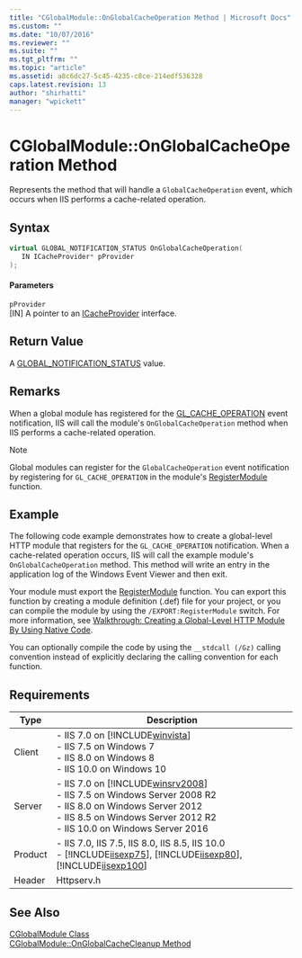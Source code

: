 ```yaml
---
title: "CGlobalModule::OnGlobalCacheOperation Method | Microsoft Docs"
ms.custom: ""
ms.date: "10/07/2016"
ms.reviewer: ""
ms.suite: ""
ms.tgt_pltfrm: ""
ms.topic: "article"
ms.assetid: a8c6dc27-5c45-4235-c8ce-214edf536328
caps.latest.revision: 13
author: "shirhatti"
manager: "wpickett"
---
```

# CGlobalModule::OnGlobalCacheOperation Method
Represents the method that will handle a `GlobalCacheOperation` event, which occurs when IIS performs a cache-related operation.  
  
## Syntax  
  
```cpp  
virtual GLOBAL_NOTIFICATION_STATUS OnGlobalCacheOperation(  
   IN ICacheProvider* pProvider  
);  
```  
  
#### Parameters  
 `pProvider`  
 [IN] A pointer to an [ICacheProvider](../../web-development-reference\webdev-native-api-reference/icacheprovider-interface.md) interface.  
  
## Return Value  
 A [GLOBAL_NOTIFICATION_STATUS](../../web-development-reference\webdev-native-api-reference/global-notification-status-enumeration.md) value.  
  
## Remarks  
 When a global module has registered for the [GL_CACHE_OPERATION](../../web-development-reference\webdev-native-api-reference/request-processing-constants.md) event notification, IIS will call the module's `OnGlobalCacheOperation` method when IIS performs a cache-related operation.  
  
> [!NOTE]
>  Global modules can register for the `GlobalCacheOperation` event notification by registering for `GL_CACHE_OPERATION` in the module's [RegisterModule](../../web-development-reference\webdev-native-api-reference/pfn-registermodule-function.md) function.  
  
## Example  
 The following code example demonstrates how to create a global-level HTTP module that registers for the `GL_CACHE_OPERATION` notification. When a cache-related operation occurs, IIS will call the example module's `OnGlobalCacheOperation` method. This method will write an entry in the application log of the Windows Event Viewer and then exit.  
  
<!-- TODO: review snippet reference  [!CODE [CGlobalModuleGlobalCacheOperation#1](CGlobalModuleGlobalCacheOperation#1)]  -->  
  
 Your module must export the [RegisterModule](../../web-development-reference\webdev-native-api-reference/pfn-registermodule-function.md) function. You can export this function by creating a module definition (.def) file for your project, or you can compile the module by using the `/EXPORT:RegisterModule` switch. For more information, see [Walkthrough: Creating a Global-Level HTTP Module By Using Native Code](../../web-development-reference\native-code-development-overview\walkthrough-creating-a-global-level-http-module-by-using-native-code.md).  
  
 You can optionally compile the code by using the `__stdcall (/Gz)` calling convention instead of explicitly declaring the calling convention for each function.  
  
## Requirements  
  
|Type|Description|  
|----------|-----------------|  
|Client|-   IIS 7.0 on [!INCLUDE[winvista](../../wmi-provider/includes/winvista-md.md)]<br />-   IIS 7.5 on Windows 7<br />-   IIS 8.0 on Windows 8<br />-   IIS 10.0 on Windows 10|  
|Server|-   IIS 7.0 on [!INCLUDE[winsrv2008](../../wmi-provider/includes/winsrv2008-md.md)]<br />-   IIS 7.5 on Windows Server 2008 R2<br />-   IIS 8.0 on Windows Server 2012<br />-   IIS 8.5 on Windows Server 2012 R2<br />-   IIS 10.0 on Windows Server 2016|  
|Product|-   IIS 7.0, IIS 7.5, IIS 8.0, IIS 8.5, IIS 10.0<br />-   [!INCLUDE[iisexp75](../../web-development-reference/native-code-api-reference/includes/iisexp75-md.md)], [!INCLUDE[iisexp80](../../web-development-reference/native-code-api-reference/includes/iisexp80-md.md)], [!INCLUDE[iisexp100](../../web-development-reference/native-code-api-reference/includes/iisexp100-md.md)]|  
|Header|Httpserv.h|  
  
## See Also  
 [CGlobalModule Class](../../web-development-reference\webdev-native-api-reference/cglobalmodule-class.md)   
 [CGlobalModule::OnGlobalCacheCleanup Method](../../web-development-reference\webdev-native-api-reference/cglobalmodule-onglobalcachecleanup-method.md)